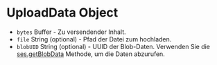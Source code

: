 # UploadData Object

* `bytes` Buffer - Zu versendender Inhalt.
* `file` String (optional) - Pfad der Datei zum hochladen.
* `blobUID` String (optional) - UUID der Blob-Daten. Verwenden Sie die [ses.getBlobData](../session.md#sesgetblobdataidentifier) Methode, um die Daten abzurufen.
